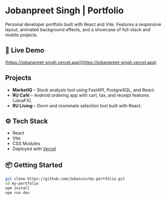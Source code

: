# Jobanpreet Singh | Portfolio

Personal developer portfolio built with React and Vite. Features a responsive layout, animated background effects, and a showcase of full-stack and mobile projects.

## 🔗 Live Demo

[https://jobanpreet-singh.vercel.app](https://jobanpreet-singh.vercel.app)

## Projects

- **MarketIQ** – Stock analysis tool using FastAPI, PostgreSQL, and React.
- **RU Café** – Android ordering app with cart, tax, and receipt features (JavaFX).
- **RU Living** – Dorm and roommate selection tool built with React.

## ⚙️ Tech Stack

- React  
- Vite  
- CSS Modules  
- Deployed with [Vercel](https://vercel.com/)


## 📦 Getting Started

```bash
git clone https://github.com/Jobansin/my-portfolio.git
cd my-portfolio
npm install
npm run dev
